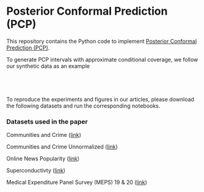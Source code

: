 # Posterior Conformal Prediction (PCP)

This repository contains the Python code to implement [Posterior Conformal Prediction (PCP)](https://candes.su.domains/publications/).

To generate PCP intervals with approximate conditional coverage, we follow our synthetic data as an example


```python





```

To reproduce the experiments and figures in our articles, please download the following datasets and run the corresponding notebooks.


### Datasets used in the paper

Communities and Crime ([link](https://archive.ics.uci.edu/dataset/183/communities+and+crime))

Communities and Crime Unnormalized ([link](https://archive.ics.uci.edu/dataset/211/communities+and+crime+unnormalized))

Online News Popularity ([link](https://archive.ics.uci.edu/dataset/332/online+news+popularity))

Superconductivty ([link](https://archive.ics.uci.edu/dataset/464/superconductivty+data))

Medical Expenditure Panel Survey (MEPS) 19 & 20 ([link](https://github.com/yromano/cqr/tree/master?tab=readme-ov-file))


